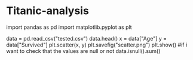 # Titanic-analysis
import pandas as pd
import matplotlib.pyplot as plt

data = pd.read_csv("tested.csv")
data.head()
x = data["Age"]
y = data["Survived"]
plt.scatter(x, y)
plt.savefig("scatter.png")
plt.show()
#if i want to check that the values are null or not
data.isnull().sum()
